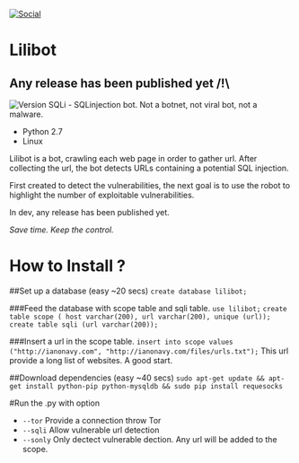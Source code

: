 [![Social](https://img.shields.io/badge/Twitter-W0x404-blue.svg?style=flat-square)](http://www.twitter.com/W0x404)

# Lilibot
## Any release has been published yet /!\
![Version](https://img.shields.io/badge/Version-0.1-lightgrey.svg?style=flat-square) 
SQLi - SQLinjection bot. Not a botnet, not viral bot,  not a malware.
- Python 2.7
- Linux


Lilibot is a bot, crawling each web page in order to gather url. After collecting the url, the bot detects URLs containing a potential SQL injection.

First created to detect the vulnerabilities, the next goal is to use the robot to highlight the number of exploitable vulnerabilities.

In dev, any release has been published yet.

*Save time. Keep the control.*

# How to Install ?

##Set up a database (easy ~20 secs)
`create database lilibot;`

###Feed the database with scope table and sqli table.
`use lilibot;`
`create table scope ( host varchar(200), url varchar(200), unique (url));`
`create table sqli (url varchar(200));`

###Insert a url in the scope table.
`insert into scope values ("http://ianonavy.com", "http://ianonavy.com/files/urls.txt");`
This url provide a long list of websites. A good start.

##Download dependencies (easy ~40 secs)
`sudo apt-get update && apt-get install python-pip python-mysqldb && sudo pip install requesocks`

#Run the .py with option
* `--tor` Provide a connection throw Tor
* `--sqli` Allow vulnerable url detection
* `--sonly` Only dectect vulnerable dection. Any url will be added to the scope.

